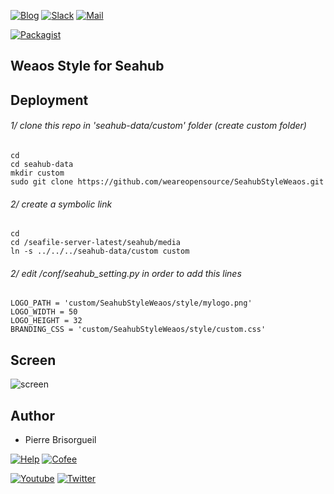 [![Blog](https://badges.weareopensource.me/badge/Read-On%20our%20Blog-1abc9c.svg?style=flat-square)](https://weareopensource.me) [![Slack](https://badges.weareopensource.me/badge/Chat-On%20Slack-d0355b.svg?style=flat-square)](mailto:weareopensource.me@gmail.com?subject=Join%20Slack&body=Hi,%20I%20found%20your%20community%20We%20Are%20Open%20Source.%20I%20would%20be%20interested%20to%20join%20the%20Slack%20to%20share%20and%20discuss,%20Thanks) [![Mail](https://badges.weareopensource.me/badge/Contact-By%20Mail-3498db.svg?style=flat-square)](mailto:weareopensource.me@gmail.com?subject=Contact)

[![Packagist](https://badges.weareopensource.me/packagist/l/doctrine/orm.svg?style=flat-square)](/LICENSE.md)


## Weaos Style for Seahub

## Deployment

###### 1/ clone this repo in 'seahub-data/custom' folder (create custom folder)

    cd
    cd seahub-data
    mkdir custom
    sudo git clone https://github.com/weareopensource/SeahubStyleWeaos.git

###### 2/ create a symbolic link

    cd
    cd /seafile-server-latest/seahub/media
    ln -s ../../../seahub-data/custom custom

###### 2/ edit /conf/seahub_setting.py in order to add this lines

    LOGO_PATH = 'custom/SeahubStyleWeaos/style/mylogo.png'
    LOGO_WIDTH = 50
    LOGO_HEIGHT = 32
    BRANDING_CSS = 'custom/SeahubStyleWeaos/style/custom.css'

## Screen

![screen](https://raw.githubusercontent.com/weareopensource/SeafileStyle/master/screen.png)

## Author
* Pierre Brisorgueil


[![Help](https://badges.weareopensource.me/badge/Help-On%20Patreon-052d49.svg?style=flat-square)](https://www.patreon.com/pbrisorgueil) [![Cofee](https://badges.weareopensource.me/badge/Buy-Me%20a%20Coffee-FF813F.svg?style=flat-square)](https://www.buymeacoffee.com/JrSa9tZGO)


[![Youtube](https://badges.weareopensource.me/badge/Watch-me%20on%20Youtube-e74c3c.svg?style=flat-square)](https://www.youtube.com/channel/UCIIjHtrZL5-rFFupn7c3OtA) [![Twitter](https://badges.weareopensource.me/badge/Follow-me%20on%20Twitter-3498db.svg?style=flat-square)](https://www.youtube.com/channel/UCIIjHtrZL5-rFFupn7c3OtA) 
